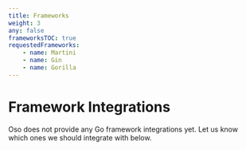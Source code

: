 ```yaml
---
title: Frameworks
weight: 3
any: false
frameworksTOC: true
requestedFrameworks:
    - name: Martini
    - name: Gin
    - name: Gorilla
---
```


# Framework Integrations

Oso does not provide any Go framework integrations yet. Let us know which
ones we should integrate with below.
